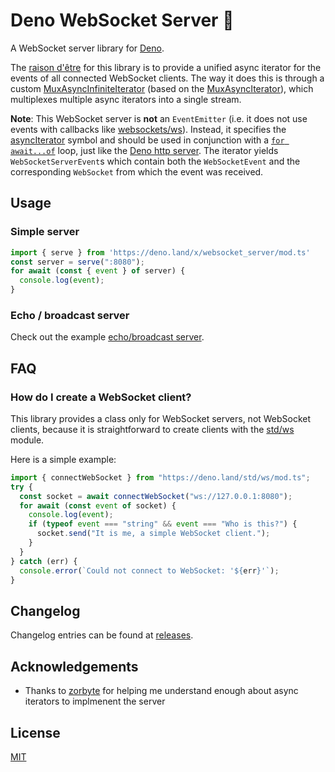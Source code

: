 # Deno WebSocket Server 🔌

A WebSocket server library for [Deno](https://deno.land).

The [raison d'être](https://en.wiktionary.org/wiki/raison_d%27%C3%AAtre) for this library is to provide a unified async iterator for the events of all connected WebSocket clients.
The way it does this is through a custom [MuxAsyncInfiniteIterator](mux_async_infinite_iterator.ts) (based on the [MuxAsyncIterator](https://deno.land/std/async/mux_async_iterator.ts)), which multiplexes multiple async iterators into a single stream.

**Note**: This WebSocket server is **not** an `EventEmitter` (i.e. it does not use events with callbacks like [websockets/ws](https://github.com/websockets/ws)).
Instead, it specifies the [asyncIterator](https://developer.mozilla.org/en-US/docs/Web/JavaScript/Reference/Global_Objects/Symbol/asyncIterator) symbol and should be used in conjunction with a [`for await...of`](https://developer.mozilla.org/en-US/docs/Web/JavaScript/Reference/Statements/for-await...of) loop, just like the [Deno http server](https://deno.land/std/http/server.ts).
The iterator yields `WebSocketServerEvent`s which contain both the `WebSocketEvent` and the corresponding `WebSocket` from which the event was received.

## Usage

### Simple server
```typescript
import { serve } from 'https://deno.land/x/websocket_server/mod.ts'
const server = serve(":8080");
for await (const { event } of server) {
  console.log(event);
}
```

### Echo / broadcast server
Check out the example [echo/broadcast server](example_server.ts).

## FAQ

### How do I create a WebSocket client?
This library provides a class only for WebSocket servers, not WebSocket clients, because it is straightforward to create clients with the [std/ws](https://deno.land/std/ws/) module.

Here is a simple example:
```typescript
import { connectWebSocket } from "https://deno.land/std/ws/mod.ts";
try {
  const socket = await connectWebSocket("ws://127.0.0.1:8080");
  for await (const event of socket) {
    console.log(event);
    if (typeof event === "string" && event === "Who is this?") {
      socket.send("It is me, a simple WebSocket client.");
    }
  }
} catch (err) {
  console.error(`Could not connect to WebSocket: '${err}'`);
}
```

## Changelog
Changelog entries can be found at [releases](https://github.com/JohanWinther/websocket-server/releases).

## Acknowledgements
- Thanks to [zorbyte](https://github.com/zorbyte) for helping me understand enough about async iterators to implmenent the server

## License
[MIT](LICENSE)
